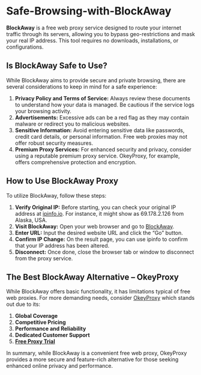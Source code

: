 # Safe-Browsing-with-BlockAway

**BlockAway** is a free web proxy service designed to route your internet traffic through its servers, allowing you to bypass geo-restrictions and mask your real IP address. This tool requires no downloads, installations, or configurations.

## Is BlockAway Safe to Use?

While BlockAway aims to provide secure and private browsing, there are several considerations to keep in mind for a safe experience:

1. **Privacy Policy and Terms of Service:** Always review these documents to understand how your data is managed. Be cautious if the service logs your browsing activity.
2. **Advertisements:** Excessive ads can be a red flag as they may contain malware or redirect you to malicious websites.
3. **Sensitive Information:** Avoid entering sensitive data like passwords, credit card details, or personal information. Free web proxies may not offer robust security measures.
4. **Premium Proxy Services:** For enhanced security and privacy, consider using a reputable premium proxy service. OkeyProxy, for example, offers comprehensive protection and encryption.

## How to Use BlockAway Proxy

To utilize BlockAway, follow these steps:

1. **Verify Original IP:** Before starting, you can check your original IP address at [ipinfo.io](https://ipinfo.io). For instance, it might show as 69.178.2.126 from Alaska, USA.
2. **Visit BlockAway:** Open your web browser and go to [BlockAway](https://www.blockaway.net/).
3. **Enter URL:** Input the desired website URL and click the “Go” button.
4. **Confirm IP Change:** On the result page, you can use ipinfo to confirm that your IP address has been altered.
5. **Disconnect:** Once done, close the browser tab or window to disconnect from the proxy service.

## The Best BlockAway Alternative – OkeyProxy

While BlockAway offers basic functionality, it has limitations typical of free web proxies. For more demanding needs, consider [OkeyProxy](https://www.okeyproxy.com/?link=b63b57) which stands out due to its:

1. **Global Coverage**
2. **Competitive Pricing**
3. **Performance and Reliability**
4. **Dedicated Customer Support**
5. **[Free Proxy Trial](https://www.okeyproxy.com/proxy/?link=b63b57)**

In summary, while BlockAway is a convenient free web proxy, OkeyProxy provides a more secure and feature-rich alternative for those seeking enhanced online privacy and performance.
